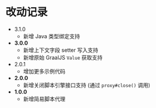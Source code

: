 # 改动记录

* 3.1.0
  * 新增 Java 类型绑定支持
* **3.0.0**
  * 新增上下文字段 setter 写入支持
  * 新增原始 GraalJS `Value` 获取支持
* 2.0.1
  * 增加更多示例代码
* **2.0.0**
  * 新增关闭脚本引擎接口支持 (通过 `proxy#close()` 调用)
* **1.0.0**
  * 新增简易脚本代理
